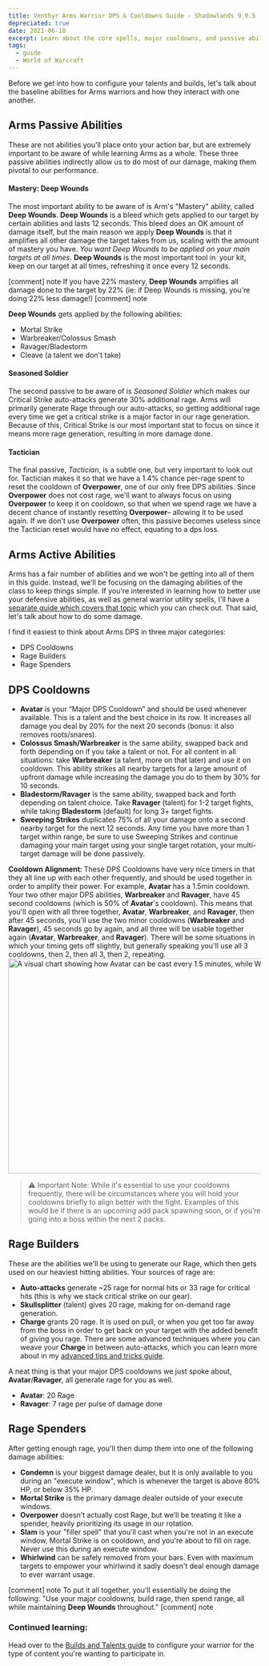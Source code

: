 ```yaml
---
title: Venthyr Arms Warrior DPS & Cooldowns Guide - Shadowlands 9.0.5
depreciated: true
date: 2021-06-10
excerpt: Learn about the core spells, major cooldowns, and passive abilities of the Venthyr Arms Warrior for patch 9.0.5
tags:
  - guide
  - World of Warcraft
---
```


Before we get into how to configure your talents and builds, let's talk about the baseline abilities for Arms warriors and how they interact with one another.

<h2>Arms Passive Abilities</h2>
These are not abilities you'll place onto your action bar, but are extremely important to be aware of while learning Arms as a whole. These three passive abilities indirectly allow us to do most of our damage, making them pivotal to our performance.

<h4>Mastery: Deep Wounds</h4>
The most important ability to be aware of is Arm's "Mastery" ability, called <strong>Deep Wounds</strong>. <strong>Deep Wounds</strong> is a bleed which gets applied to our target by certain abilities and lasts 12 seconds. This bleed does an OK amount of damage itself, but the main reason we apply <strong>Deep Wounds</strong> is that it amplifies all other damage the target takes from us, scaling with the amount of mastery you have. <em>You want Deep Wounds to be applied on your main targets at all times</em>. <strong>Deep Wounds</strong> is the most important tool in  your kit, keep on our target at all times, refreshing it once every 12 seconds.

[comment] note
If you have 22% mastery, <strong>Deep Wounds</strong> amplifies all damage done to the target by 22% (ie: if Deep Wounds is missing, you're doing 22% less damage!)
[comment] note

<strong>Deep Wounds</strong> gets applied by the following abilities:
<ul>
 	<li>Mortal Strike</li>
 	<li>Warbreaker/Colossus Smash</li>
 	<li>Ravager/Bladestorm</li>
 	<li>Cleave (a talent we don't take)</li>
</ul>
<h4>Seasoned Soldier</h4>
The second passive to be aware of is <em>Seasoned Soldier</em> which makes our Critical Strike auto-attacks generate 30% additional rage. Arms will primarily generate Rage through our auto-attacks, so getting additional rage every time we get a critical strike is a major factor in our rage generation. Because of this, Critical Strike is our most important stat to focus on since it means more rage generation, resulting in more damage done.
<h4>Tactician</h4>
The final passive, <em>Tactician</em>, is a subtle one, but very important to look out for. Tactician makes it so that we have a 1.4% chance per-rage spent to reset the cooldown of <strong>Overpower</strong>, one of our only free DPS abilities. Since <strong>Overpower</strong> does not cost rage, we'll want to always focus on using <strong>Overpower</strong> to keep it on cooldown, so that when we spend rage we have a decent chance of instantly resetting <strong>Overpower</strong>– allowing it to be used again. If we don't use <strong>Overpower</strong> often, this passive becomes useless since the Tactician reset would have no effect, equating to a dps loss.

<h2>Arms Active Abilities</h2>
Arms has a fair number of abilities and we won't be getting into all of them in this guide. Instead, we'll be focusing on the damaging abilities of the class to keep things simple. If you're interested in learning how to better use your defensive abilities, as well as general warrior utility spells, I'll have a<a href="https://hrothmar.com/guides/advanced-arms-warrior-tips-tricks/"> separate guide which covers that topic</a> which you can check out. That said, let's talk about how to do some damage.

I find it easiest to think about Arms DPS in three major categories:
<ul>
 	<li>DPS Cooldowns</li>
 	<li>Rage Builders</li>
 	<li>Rage Spenders</li>
</ul>
<h2>DPS Cooldowns</h2>
<ul>
 	<li><strong>Avatar</strong> is your “Major DPS Cooldown” and should be used whenever available. This is a talent and the best choice in its row. It increases all damage you deal by 20% for the next 20 seconds (bonus: it also removes roots/snares).</li>
 	<li><strong>Colossus Smash/Warbreaker</strong> is the same ability, swapped back and forth depending on if you take a talent or not. For all content in all situations: take <strong>Warbreaker</strong> (a talent, more on that later) and use it on cooldown. This ability strikes all nearby targets for a large amount of upfront damage while increasing the damage you do to them by 30% for 10 seconds.</li>
 	<li><strong>Bladestorm/Ravager</strong> is the same ability, swapped back and forth depending on talent choice. Take <strong>Ravager</strong> (talent) for 1-2 target fights, while taking <strong>Bladestorm</strong> (default) for long 3+ target fights.</li>
 	<li><strong>Sweeping Strikes</strong> duplicates 75% of all your damage onto a second nearby target for the next 12 seconds. Any time you have more than 1 target within range, be sure to use Sweeping Strikes and continue damaging your main target using your single target rotation, your multi-target damage will be done passively.</li>
</ul>
<strong>Cooldown Alignment:
</strong>These DPS Cooldowns have very nice timers in that they all line up with each other frequently, and should be used together in order to amplify their power. For example, <strong>Avatar</strong> has a 1.5min cooldown. Your two other major DPS abilities, <strong>Warbreaker</strong> and <strong>Ravager</strong>, have 45 second cooldowns (which is 50% of <strong>Avatar</strong>'s cooldown). This means that you'll open with all three together, <strong>Avatar</strong>, <strong>Warbreaker</strong>, and <strong>Ravager</strong>, then after 45 seconds, you'll use the two minor cooldowns (<strong>Warbreaker</strong> and <strong>Ravager</strong>), 45 seconds go by again, and all three will be usable together again (<strong>Avatar</strong>, <strong>Warbreaker</strong>, and <strong>Ravager</strong>). There will be some situations in which your timing gets off slightly, but generally speaking you'll use all 3 cooldowns, then 2, then all 3, then 2, repeating.

<img class="alignnone size-full wp-image-1006" src="https://hrothmar.com/wp-content/uploads/2021/06/Major-CD-Alignments.jpg" alt="A visual chart showing how Avatar can be cast every 1.5 minutes, while Warbreaker/Ravager can get cast every 45 seconds. Aligning them every-other cooldown." width="1200" height="430" />
<blockquote>⚠️ Important Note: While it's essential to use your cooldowns frequently, there will be circumstances where you will hold your cooldowns briefly to align better with the fight. Examples of this would be if there is an upcoming add pack spawning soon, or if you’re going into a boss within the next 2 packs.</blockquote>

<h2>Rage Builders</h2>
These are the abilities we'll be using to generate our Rage, which then gets used on our heaviest hitting abilities. Your sources of rage are:
<ul>
 	<li><strong>Auto-attacks</strong> generate ~25 rage for normal hits or 33 rage for critical hits (this is why we stack critical strike on our gear).</li>
 	<li><strong>Skullsplitter</strong> (talent) gives 20 rage, making for on-demand rage generation.</li>
 	<li><strong>Charge</strong> grants 20 rage. It is used on pull, or when you get too far away from the boss in order to get back on your target with the added benefit of giving you rage. There are some advanced techniques where you can weave your <strong>Charge</strong> in between auto-attacks, which you can learn more about in my <a href="https://hrothmar.com/guides/advanced-arms-warrior-tips-tricks/">advanced tips and tricks guide</a>.</li>
</ul>
A neat thing is that your major DPS cooldowns we just spoke about, <strong>Avatar</strong>/<strong>Ravager</strong>, all generate rage for you as well.
<ul>
 	<li><strong>Avatar</strong>: 20 Rage</li>
 	<li><strong>Ravager</strong>: 7 rage per pulse of damage done</li>
</ul>

<h2>Rage Spenders</h2>
After getting enough rage, you'll then dump them into one of the following damage abilities:

<ul>
 	<li><strong>Condemn</strong> is your biggest damage dealer, but it is only available to you during an "execute window", which is whenever the target is above 80% HP, or below 35% HP.</li>
 	<li><strong>Mortal Strike</strong> is the primary damage dealer outside of your execute windows.</li>
 	<li><strong>Overpower</strong> doesn’t actually cost Rage, but we’ll be treating it like a spender, heavily prioritizing its usage in our rotation.</li>
 	<li><strong>Slam</strong> is your "filler spell" that you'll cast when you're not in an execute window, Mortal Strike is on cooldown, and you're about to fill on rage. Never use this during an execute window.</li>
 	<li><strong>Whirlwind</strong> can be safely removed from your bars. Even with maximum targets to empower your whirlwind it sadly doesn't deal enough damage to ever warrant usage.</li>
</ul>

[comment] note
To put it all together, you'll essentially be doing the following: "Use your major cooldowns, build rage, then spend range, all while maintaining <strong>Deep Wounds</strong> throughout."
[comment] note

<h3>Continued learning:</h3>
Head over to the <a href="https://hrothmar.com/guides/venthyr-arms-warrior-talent-guide">Builds and Talents guide</a> to configure your warrior for the type of content you're wanting to participate in.